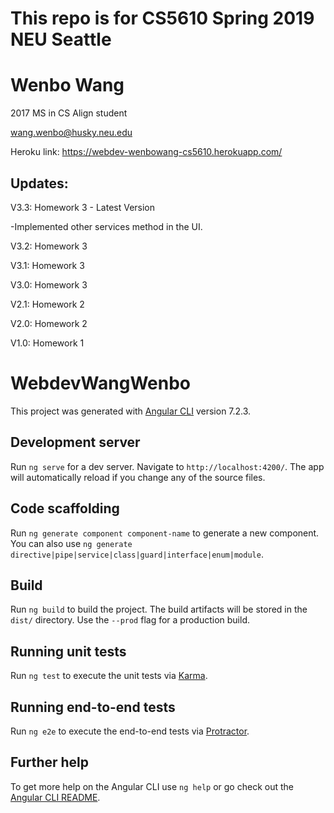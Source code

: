 # This repo is for CS5610 Spring 2019 NEU Seattle 

# Wenbo Wang

2017 MS in CS Align student

wang.wenbo@husky.neu.edu

Heroku link: https://webdev-wenbowang-cs5610.herokuapp.com/

## Updates:
V3.3: Homework 3 - Latest Version

  -Implemented other services method in the UI.

V3.2: Homework 3

V3.1: Homework 3

V3.0: Homework 3

V2.1: Homework 2
 
V2.0: Homework 2

V1.0: Homework 1

# WebdevWangWenbo

This project was generated with [Angular CLI](https://github.com/angular/angular-cli) version 7.2.3.

## Development server

Run `ng serve` for a dev server. Navigate to `http://localhost:4200/`. The app will automatically reload if you change any of the source files.

## Code scaffolding

Run `ng generate component component-name` to generate a new component. You can also use `ng generate directive|pipe|service|class|guard|interface|enum|module`.

## Build

Run `ng build` to build the project. The build artifacts will be stored in the `dist/` directory. Use the `--prod` flag for a production build.

## Running unit tests

Run `ng test` to execute the unit tests via [Karma](https://karma-runner.github.io).

## Running end-to-end tests

Run `ng e2e` to execute the end-to-end tests via [Protractor](http://www.protractortest.org/).

## Further help

To get more help on the Angular CLI use `ng help` or go check out the [Angular CLI README](https://github.com/angular/angular-cli/blob/master/README.md).
